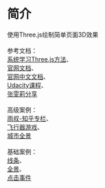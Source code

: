# 简介
使用Three.js绘制简单页面3D效果<br><br>
参考文档：<br>
[系统学习Three.js方法](https://www.zhihu.com/question/36367846)、<br>
[官网文档](https://threejs.org/docs/index.html#manual/introduction/Creating-a-scene)、<br>
[官网中文文档](http://techbrood.com/threejs/docs/)、<br>
[Udacity课程](https://classroom.udacity.com/courses/cs291)、<br>
[张雯莉分享](https://read.douban.com/reader/ebook/7412854/)<br><br>
高级案例：<br>
[雨叔-知乎专栏](https://zhuanlan.zhihu.com/raincle)、<br>
[飞行器游戏](https://tympanus.net/codrops/2016/04/26/the-aviator-animating-basic-3d-scene-threejs/)、<br>
[城市全景](https://github.com/jeromeetienne/threex.proceduralcity)<br><br>
基础案例：<br>
[线条](https://threejs.org/examples/#webgl_buffergeometry_drawcalls)、<br>
[全景](https://threejs.org/examples/#webgl_panorama_equirectangular)、<br>
[点击事件](https://threejs.org/examples/?q=ra#webgl_interactive_cubes)<br>
